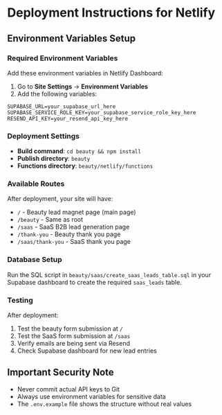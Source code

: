 # Deployment Instructions for Netlify

## Environment Variables Setup

### Required Environment Variables

Add these environment variables in Netlify Dashboard:
1. Go to **Site Settings** → **Environment Variables**
2. Add the following variables:

```
SUPABASE_URL=your_supabase_url_here
SUPABASE_SERVICE_ROLE_KEY=your_supabase_service_role_key_here
RESEND_API_KEY=your_resend_api_key_here
```

### Deployment Settings

- **Build command**: `cd beauty && npm install`
- **Publish directory**: `beauty`
- **Functions directory**: `beauty/netlify/functions`

### Available Routes

After deployment, your site will have:
- `/` - Beauty lead magnet page (main page)
- `/beauty` - Same as root
- `/saas` - SaaS B2B lead generation page
- `/thank-you` - Beauty thank you page
- `/saas/thank-you` - SaaS thank you page

### Database Setup

Run the SQL script in `beauty/saas/create_saas_leads_table.sql` in your Supabase dashboard to create the required `saas_leads` table.

### Testing

After deployment:
1. Test the beauty form submission at `/`
2. Test the SaaS form submission at `/saas`
3. Verify emails are being sent via Resend
4. Check Supabase dashboard for new lead entries

## Important Security Note

- Never commit actual API keys to Git
- Always use environment variables for sensitive data
- The `.env.example` file shows the structure without real values